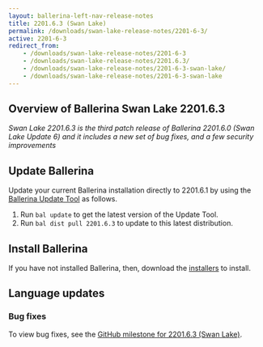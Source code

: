```yaml
---
layout: ballerina-left-nav-release-notes
title: 2201.6.3 (Swan Lake) 
permalink: /downloads/swan-lake-release-notes/2201-6-3/
active: 2201-6-3
redirect_from: 
    - /downloads/swan-lake-release-notes/2201-6-3
    - /downloads/swan-lake-release-notes/2201.6.3/
    - /downloads/swan-lake-release-notes/2201-6-3-swan-lake/
    - /downloads/swan-lake-release-notes/2201-6-3-swan-lake
---
```


## Overview of Ballerina Swan Lake 2201.6.3

<em>Swan Lake 2201.6.3 is the third patch release of Ballerina 2201.6.0 (Swan Lake Update 6) and it includes a new set of bug fixes,
and a few security improvements</em>

## Update Ballerina

Update your current Ballerina installation directly to 2201.6.1 by using the [Ballerina Update Tool](/learn/update-tool/) as follows.

1. Run `bal update` to get the latest version of the Update Tool.
2. Run `bal dist pull 2201.6.3` to update to this latest distribution.

## Install Ballerina

If you have not installed Ballerina, then, download the [installers](/downloads/#swanlake) to install.

## Language updates

### Bug fixes

To view bug fixes, see the [GitHub milestone for 2201.6.3 (Swan Lake)](https://github.com/ballerina-platform/ballerina-lang/milestone/161?closed=1).
